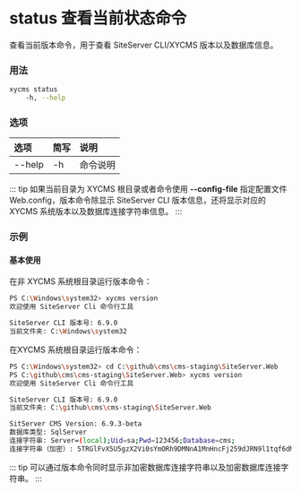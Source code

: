 # status 查看当前状态命令

查看当前版本命令，用于查看 SiteServer CLI/XYCMS 版本以及数据库信息。

### 用法

```sh
xycms status
    -h, --help
```

### 选项

| 选项 | 简写 | 说明 |
| :----- | :----- | :----- |
| --help | -h | 命令说明 |

::: tip
如果当前目录为 XYCMS 根目录或者命令使用 **--config-file** 指定配置文件 Web.config，版本命令除显示 SiteServer CLI 版本信息，还将显示对应的 XYCMS 系统版本以及数据库连接字符串信息。
:::

### 示例

#### 基本使用

在非 XYCMS 系统根目录运行版本命令：

```sh
PS C:\Windows\system32> xycms version
欢迎使用 SiteServer Cli 命令行工具

SiteServer CLI 版本号: 6.9.0
当前文件夹: C:\Windows\system32
```

在XYCMS 系统根目录运行版本命令：

```sh
PS C:\Windows\system32> cd C:\github\cms\cms-staging\SiteServer.Web
PS C:\github\cms\cms-staging\SiteServer.Web> xycms version
欢迎使用 SiteServer Cli 命令行工具

SiteServer CLI 版本号: 6.9.0
当前文件夹: C:\github\cms\cms-staging\SiteServer.Web

SitServer CMS Version: 6.9.3-beta
数据库类型: SqlServer
连接字符串: Server=(local);Uid=sa;Pwd=123456;Database=cms;
连接字符串（加密）: 5TRGlFvX5U5gzX2Vi0sYmORh9DMNnA1MnHncFj259dJRN9l1tqf6dM30add0Zpd88Ni7bmNUsJ3G93HSJxIFoXqj0slash0Q0equals00equals00secret0
```

::: tip
可以通过版本命令同时显示非加密数据库连接字符串以及加密数据库连接字符串。
:::